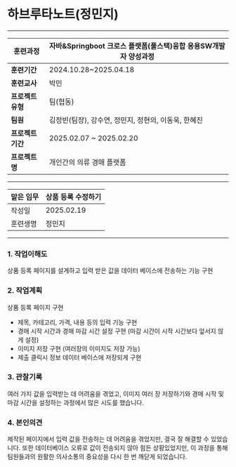 # 하브루타노트(정민지)

---

| **훈련과정** | 자바&Springboot 크로스 플랫폼(풀스택)융합 응용SW개발자 양성과정 |
| --- | --- |
| **훈련기간** | 2024.10.28~2025.04.18 |
| **훈련교사** | 박민 |
| **프로젝트 유형** | 팀(협동) |
| **팀원** | 김정빈(팀장), 강수연, 정민지, 정현의, 이동욱, 한혜진 |
| **프로젝트 기간** | 2025.02.07 ~ 2025.02.20 |
| **프로젝트명** | 개인간의 의류 경매 플랫폼 |

---

| 맡은 임무 | 상품 등록 수정하기 |
| --- | --- |
| 작성일 | 2025.02.19 |
| 훈련생명 | 정민지 |

---

### 1. 작업이해도

상품 등록 페이지를 설계하고 입력 받은 값을 데이터 베이스에 전송하는 기능 구현

### 2. 작업계획

상품 등록 페이지 구현

- 제목, 카테고리, 가격, 내용 등의 입력 기능 구현
- 경매 시작 시간과 경매 마감 시간 설정 구현 (마감 시간이 시작 시간보다 앞서지 않게 설정)
- 이미지 저장 구현 (여러장의 이미지도 저장 가능)
- 제출 클릭시 정보 데이터 베이스에 저장되게 구현

### 3. 관찰기록

여러 가지 값을 입력받는 데 어려움을 겪었고, 이미지 여러 장 저장하기와 경매 시작 및 마감 시간을 설정하는 과정에서 많은 시도를 했습니다.

### 4. 본인의견

제작된 페이지에서 입력 값을 전송하는 데 어려움을 겪었지만, 결국 잘 해결할 수 있었습니다. 
또한 데이터베이스 오류로 값이 전송되지 않아 힘든 상황있었지만, 이 과정을 통해 팀원들과의 원활한 의사소통의 중요성을 다시 한 번 깨닫게 되었습니다.
